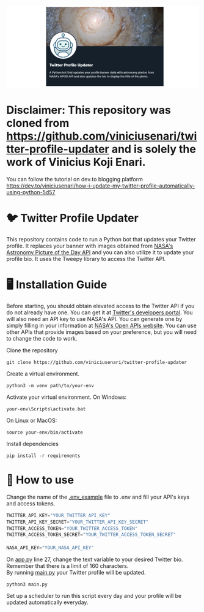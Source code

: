 ![Twitter Profile Updater](assets/readme-banner.png)

# Disclaimer: This repository was cloned from https://github.com/viniciusenari/twitter-profile-updater and is solely the work of Vinicius Koji Enari.

You can follow the tutorial on dev.to blogging platform 
https://dev.to/viniciusenari/how-i-update-my-twitter-profile-automatically-using-python-5d57

# 🐦 Twitter Profile Updater
This repository contains code to run a Python bot that updates your Twitter profile. It replaces your banner with images obtained from [NASA's Astronomy Picture of the Day API](https://apod.nasa.gov/apod/astropix.html) and you can also utilize it to update your profile bio. It uses the Tweepy library to access the Twitter API.

# 🖥️ Installation Guide
Before starting, you should obtain elevated access to the Twitter API if you do not already have one. You can get it at [Twitter's developers portal](https://developer.twitter.com/). You will also need an API key to use NASA's API. You can generate one by simply filling in your information at [NASA's Open APIs website](https://api.nasa.gov/). You can use other APIs that provide images based on your preference, but you will need to change the code to work.

Clone the repository
```
git clone https://github.com/viniciusenari/twitter-profile-updater
```
Create a virtual environment.
```
python3 -m venv path/to/your-env
```

Activate your virtual environment. On Windows:
```
your-env\Scripts\activate.bat
```

On Linux or MacOS:
```
source your-env/bin/activate
```

Install dependencies
```
pip install -r requirements
```

# 🤖 How to use
Change the name of the [.env_example](https://github.com/viniciusenari/twitter-profile-updater/blob/main/.env_example) file to .env and fill your API's keys and access tokens.
```py
TWITTER_API_KEY="YOUR_TWITTER_API_KEY"
TWITTER_API_KEY_SECRET="YOUR_TWITTER_API_KEY_SECRET"
TWITTER_ACCESS_TOKEN="YOUR_TWITTER_ACCESS_TOKEN"
TWITTER_ACCESS_TOKEN_SECRET="YOUR_TWITTER_ACCESS_TOKEN_SECRET"

NASA_API_KEY="YOUR_NASA_API_KEY"
```
On [app.py](https://github.com/viniciusenari/twitter-profile-updater/blob/main/project/app.py) line 27, change the text variable to your desired Twitter bio. Remember that there is a limit of 160 characters.  
By running [main.py](https://github.com/viniciusenari/twitter-profile-updater/blob/main/main.py) your Twitter profile will be updated.
```
python3 main.py
```
Set up a scheduler to run this script every day and your profile will be updated automatically everyday.
